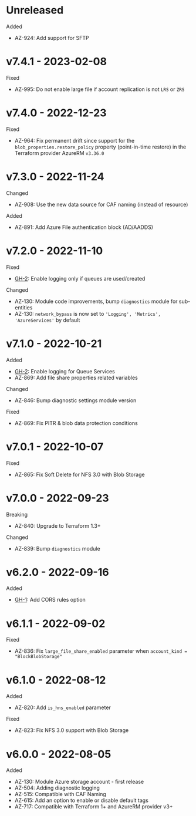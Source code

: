 # Unreleased

Added
  * AZ-924: Add support for SFTP

# v7.4.1 - 2023-02-08

Fixed
  * AZ-995: Do not enable large file if account replication is not `LRS` or `ZRS`

# v7.4.0 - 2022-12-23

Fixed
  * AZ-964: Fix permanent drift since support for the `blob_properties.restore_policy` property (point-in-time restore) in the Terraform provider AzureRM `v3.36.0`

# v7.3.0 - 2022-11-24

Changed
  * AZ-908: Use the new data source for CAF naming (instead of resource)

Added
  * AZ-891: Add Azure File authentication block (AD/AADDS)

# v7.2.0 - 2022-11-10

Fixed
  * [GH-2](https://github.com/claranet/terraform-azurerm-storage-account/pull/2): Enable logging only if queues are used/created

Changed
  * AZ-130: Module code improvements, bump `diagnostics` module for sub-entities
  * AZ-130: `network_bypass` is now set to `'Logging', 'Metrics', 'AzureServices'` by default

# v7.1.0 - 2022-10-21

Added
  * [GH-2](https://github.com/claranet/terraform-azurerm-storage-account/pull/2): Enable logging for Queue Services
  * AZ-869: Add file share properties related variables

Changed
  * AZ-846: Bump diagnostic settings module version

Fixed
  * AZ-869: Fix PITR & blob data protection conditions

# v7.0.1 - 2022-10-07

Fixed
  * AZ-865: Fix Soft Delete for NFS 3.0 with Blob Storage

# v7.0.0 - 2022-09-23

Breaking
  * AZ-840: Upgrade to Terraform 1.3+

Changed
  * AZ-839: Bump `diagnostics` module

# v6.2.0 - 2022-09-16

Added
  * [GH-1](https://github.com/claranet/terraform-azurerm-storage-account/pull/1/): Add CORS rules option

# v6.1.1 - 2022-09-02

Fixed
  * AZ-836: Fix `large_file_share_enabled` parameter when `account_kind = "BlockBlobStorage"`

# v6.1.0 - 2022-08-12

Added
  * AZ-820: Add `is_hns_enabled` parameter

Fixed
  * AZ-823: Fix NFS 3.0 support with Blob Storage

# v6.0.0 - 2022-08-05

Added
  * AZ-130: Module Azure storage account - first release
  * AZ-504: Adding diagnostic logging
  * AZ-515: Compatible with CAF Naming
  * AZ-615: Add an option to enable or disable default tags
  * AZ-717: Compatible with Terraform 1+ and AzureRM provider v3+
